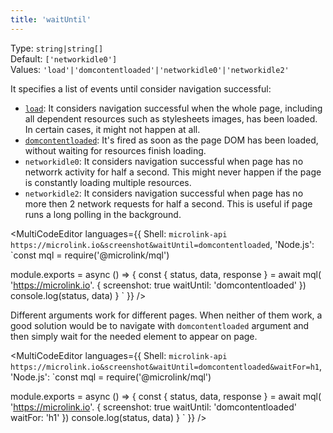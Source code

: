 ```yaml
---
title: 'waitUntil'
--- 
```


Type: `string|string[]`<br/>
Default: `['networkidle0']`<br/>
Values: `'load'|'domcontentloaded'|'networkidle0'|'networkidle2'`

It specifies a list of events until consider navigation successful:

- [`load`](https://developer.mozilla.org/en-US/docs/Web/API/Window/load_event): It considers navigation successful when the whole page, including all dependent resources such as stylesheets images, has been loaded. In certain cases, it might not happen at all.
- [`domcontentloaded`](https://developer.mozilla.org/en-US/docs/Web/API/Document/DOMContentLoaded_event): It's fired as soon as the page DOM has been loaded, without waiting for resources finish loading.
- `networkidle0`: It considers navigation successful when page has no networrk activity for half a second. This might never happen if the page is constantly loading multiple resources.
- `networkidle2`: It considers navigation successful when page has no more then 2 network requests for half a second. This is useful if page runs a long polling in the background.

<MultiCodeEditor languages={{
  Shell: `microlink-api https://microlink.io&screenshot&waitUntil=domcontentloaded`,
  'Node.js': `const mql = require('@microlink/mql')
 
module.exports = async () => {
  const { status, data, response } = await mql(
    'https://microlink.io'. { 
      screenshot: true
      waitUntil: 'domcontentloaded'
  })
  console.log(status, data)
}
  `
  }} 
/>

Different arguments work for different pages. When neither of them work, a good solution would be to navigate with `domcontentloaded` argument and then simply wait for the needed element to appear on page.

<MultiCodeEditor languages={{
  Shell: `microlink-api https://microlink.io&screenshot&waitUntil=domcontentloaded&waitFor=h1`,
  'Node.js': `const mql = require('@microlink/mql')

module.exports = async () => {
  const { status, data, response } = await mql(
    'https://microlink.io'. {
      screenshot: true
      waitUntil: 'domcontentloaded'
      waitFor: 'h1'
  })
  console.log(status, data)
}
  `
  }} 
/>
